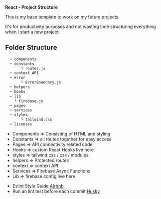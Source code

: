 **React - Project Structure**

This is my base template to work on my future projects. 

It's for productivity purposes and not wasting time structuring everything when I start a new project.

## Folder Structure 

```bash
  ─ components
  ─ constants 
       └ routes.js
  ─ context API
  ─ error 
       └ ErrorBoundary.js
  ─ helpers
  ─ hooks
  ─ lib
    └ firebase.js
  ─ pages
  ─ services
  ─ styles
       └ tailwind.css
  ─ licenses
```

* Components => Consisting of HTML and styling
* Constants => all routes together for easy access
* Pages => API connectivity related code
* Hooks => custom React Hooks live here
* styles => tailwind.css / css / modules
* helpers => Protected routes
* context => context API 
* Services => Firebase Async Functions
* Lib => firebase config live here

- Eslint Style Guide [Airbnb](https://github.com/airbnb/javascript).
- Run an lint test before each commit [Husky](https://typicode.github.io/husky/#/)


